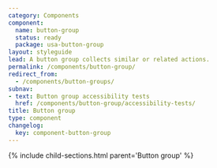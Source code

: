 ```yaml
---
category: Components
component:
  name: button-group
  status: ready
  package: usa-button-group
layout: styleguide
lead: A button group collects similar or related actions.
permalink: /components/button-group/
redirect_from:
  - /components/button-groups/
subnav:
- text: Button group accessibility tests
  href: /components/button-group/accessibility-tests/
title: Button group
type: component
changelog:
  key: component-button-group
---
```


{% include child-sections.html parent='Button group' %}
